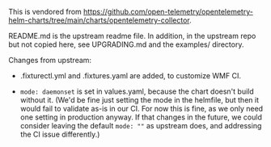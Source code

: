 
This is vendored from
https://github.com/open-telemetry/opentelemetry-helm-charts/tree/main/charts/opentelemetry-collector.

README.md is the upstream readme file. In addition, in the upstream repo but not copied here, see
UPGRADING.md and the examples/ directory.


Changes from upstream:

* .fixturectl.yml and .fixtures.yaml are added, to customize WMF CI.

* `mode: daemonset` is set in values.yaml, because the chart doesn't build without it. (We'd be fine
  just setting the mode in the helmfile, but then it would fail to validate as-is in our CI. For
  now this is fine, as we only need one setting in production anyway. If that changes in the
  future, we could consider leaving the default `mode: ""` as upstream does, and addressing the CI
  issue differently.)